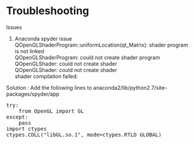 # Troubleshooting

Issues
 1. Anaconda spyder issue
    <br/>QOpenGLShaderProgram::uniformLocation(qt_Matrix): shader program is not linked
    <br/>QOpenGLShaderProgram: could not create shader program
    <br/>QOpenGLShader: could not create shader
    <br/>QOpenGLShader: could not create shader
    <br/>shader compilation failed:
    
Solution :
    Add the following lines to anaconda2/lib/python2.7/site-packages/spyder/app
<pre>
try:
    from OpenGL import GL
except:
    pass
import ctypes
ctypes.CDLL("libGL.so.1", mode=ctypes.RTLD_GLOBAL)
</pre>
